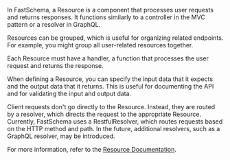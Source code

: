 In FastSchema, a Resource is a component that processes user requests and returns responses. It functions similarly to a controller in the MVC pattern or a resolver in GraphQL.

Resources can be grouped, which is useful for organizing related endpoints. For example, you might group all user-related resources together.

Each Resource must have a handler, a function that processes the user request and returns the response.

When defining a Resource, you can specify the input data that it expects and the output data that it returns. This is useful for documenting the API and for validating the input and output data.

Client requests don't go directly to the Resource. Instead, they are routed by a resolver, which directs the request to the appropriate Resource. Currently, FastSchema uses a RestfulResolver, which routes requests based on the HTTP method and path. In the future, additional resolvers, such as a GraphQL resolver, may be introduced.

For more information, refer to the [Resource Documentation](/docs/web-framework/resource/).
